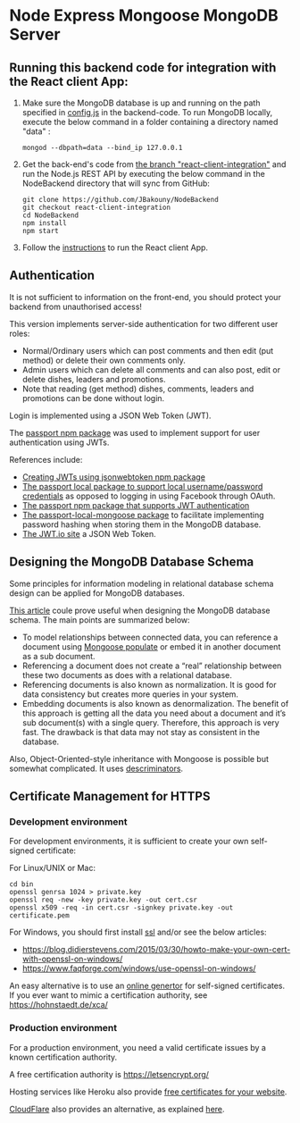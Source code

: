 # Node Express Mongoose MongoDB Server 

## Running this backend code for integration with the React client App:

1. Make sure the MongoDB database is up and running on the path specified in [config.js](config.js) in the backend-code. To run MongoDB locally, execute the below command in a folder containing a directory named "data" :

    ```[bash]
    mongod --dbpath=data --bind_ip 127.0.0.1
    ```

2. Get the back-end's code from [the branch "react-client-integration"](https://github.com/JBakouny/NodeBackend/tree/react-client-integration) and run the Node.js REST API by executing the below command in the NodeBackend directory that will sync from GitHub:

    ```[bash]
    git clone https://github.com/JBakouny/NodeBackend
    git checkout react-client-integration
    cd NodeBackend
    npm install
    npm start
    ```

3. Follow the [instructions](https://github.com/JBakouny/React#running-the-integrated-application) to run the React client App.

## Authentication

It is not sufficient to information on the front-end, you should protect your backend from unauthorised access!

This version implements server-side authentication for two different user roles:
* Normal/Ordinary users which can post comments and then edit (put method) or delete their own comments only.
* Admin users which can delete all comments and can also post, edit or delete dishes, leaders and promotions.
* Note that reading (get method) dishes, comments, leaders and promotions can be done without login.

Login is implemented using a JSON Web Token (JWT).

The [passport npm package](https://www.npmjs.com/package/passport) was used to implement support for user authentication using JWTs.

References include:
* [Creating JWTs using jsonwebtoken npm package](https://www.npmjs.com/package/jsonwebtoken)
* [The passport local package to support local username/password credentials](http://www.passportjs.org/packages/passport-local/) as opposed to logging in using Facebook through OAuth.
* [The passport npm package that supports JWT authentication](https://www.npmjs.com/package/passport-jwt)
* [The passport-local-mongoose package](https://www.npmjs.com/package/passport-local-mongoose) to facilitate implementing password hashing when storing them in the MongoDB database.
* [The JWT.io site](https://jwt.io/) a JSON Web Token.

## Designing the MongoDB Database Schema

Some principles for information modeling in relational database schema design can be applied for MongoDB databases. 

[This article](https://vegibit.com/mongoose-relationships-tutorial/) coule prove useful when designing the MongoDB database schema.
The main points are summarized below:
* To model relationships between connected data, you can reference a document using [Mongoose populate](https://mongoosejs.com/docs/populate.html) or embed it in another document as a sub document.
* Referencing a document does not create a “real” relationship between these two documents as does with a relational database.
* Referencing documents is also known as normalization. It is good for data consistency but creates more queries in your system.
* Embedding documents is also known as denormalization. The benefit of this approach is getting all the data you need about a document and it’s sub document(s) with a single query. Therefore, this approach is very fast. The drawback is that data may not stay as consistent in the database.

Also, Object-Oriented-style inheritance with Mongoose is possible but somewhat complicated. It uses [descriminators](https://mongoosejs.com/docs/discriminators.html).

## Certificate Management for HTTPS

### Development environment
For development environments, it is sufficient to create your own self-signed certificate:

For Linux/UNIX or Mac:

```[bash]
cd bin
openssl genrsa 1024 > private.key
openssl req -new -key private.key -out cert.csr
openssl x509 -req -in cert.csr -signkey private.key -out certificate.pem
```

For Windows, you should first install [ssl](https://wiki.openssl.org/index.php/Binaries) and/or see the below articles:
* https://blog.didierstevens.com/2015/03/30/howto-make-your-own-cert-with-openssl-on-windows/
* https://www.faqforge.com/windows/use-openssl-on-windows/

An easy alternative is to use an [online genertor](http://www.selfsignedcertificate.com/) for self-signed certificates.
If you ever want to mimic a certification authority, see https://hohnstaedt.de/xca/

### Production environment

For a production environment, you need a valid certificate issues by a known certification authority.

A free certification authority is https://letsencrypt.org/

Hosting services like Heroku also provide [free certificates for your website]( https://devcenter.heroku.com/articles/ssl). 

[CloudFlare](https://www.cloudflare.com/) also provides an alternative, as explained [here](https://www.freecodecamp.org/news/free-https-c051ca570324/).
